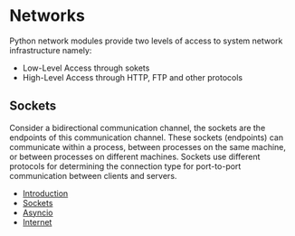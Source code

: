 # Networks

Python network modules provide two levels of access to system network infrastructure namely:

- Low-Level Access through sokets
- High-Level Access through HTTP, FTP and other protocols

## Sockets

Consider a bidirectional communication channel, the sockets are the endpoints of this communication channel. These sockets (endpoints) can communicate within a process, between processes on the same machine, or between processes on different machines. Sockets use different protocols for determining the connection type for port-to-port communication between clients and servers.

- [Introduction](intro.md)
- [Sockets](00_intro.md)
- [Asyncio](00_intro.md)
- [Internet](00_intro.md)